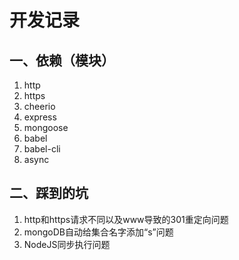 # 开发记录

##  一、依赖（模块）

1. http
2. https
3. cheerio
4. express
5. mongoose
6. babel
7. babel-cli
8. async

## 二、踩到的坑

1. http和https请求不同以及www导致的301重定向问题
2. mongoDB自动给集合名字添加“s”问题
3. NodeJS同步执行问题


